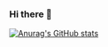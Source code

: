 ### Hi there 👋

[![Anurag's GitHub stats](https://github-readme-stats.vercel.app/api?username=yosiarbilla)](https://github.com/anuraghazra/github-readme-stats)
